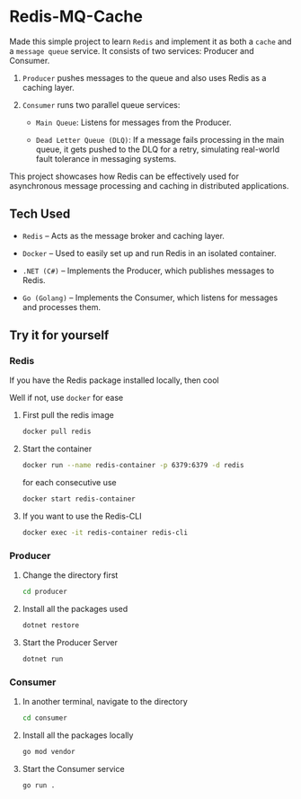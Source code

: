 # Redis-MQ-Cache

Made this simple project to learn `Redis` and implement it as both a `cache` and a `message queue` service. It consists of two services: Producer and Consumer.

1. `Producer` pushes messages to the queue and also uses Redis as a caching layer.

2. `Consumer` runs two parallel queue services:

   - `Main Queue`: Listens for messages from the Producer.

   - `Dead Letter Queue (DLQ)`: If a message fails processing in the main queue, it gets pushed to the DLQ for a retry, simulating real-world fault tolerance in messaging systems.

This project showcases how Redis can be effectively used for asynchronous message processing and caching in distributed applications.

## Tech Used

- `Redis` – Acts as the message broker and caching layer.

- `Docker` – Used to easily set up and run Redis in an isolated container.

- `.NET (C#)` – Implements the Producer, which publishes messages to Redis.

- `Go (Golang)` – Implements the Consumer, which listens for messages and processes them.

## Try it for yourself

### Redis

If you have the Redis package installed locally, then cool

Well if not, use `docker` for ease

1. First pull the redis image

   ```bash
   docker pull redis
   ```

2. Start the container

   ```bash
   docker run --name redis-container -p 6379:6379 -d redis
   ```

   for each consecutive use

   ```bash
   docker start redis-container
   ```

3. If you want to use the Redis-CLI

   ```bash
   docker exec -it redis-container redis-cli
   ```

### Producer

1. Change the directory first

   ```bash
   cd producer
   ```

2. Install all the packages used

   ```bash
   dotnet restore
   ```

3. Start the Producer Server

   ```bash
   dotnet run
   ```

### Consumer

1. In another terminal, navigate to the directory

   ```bash
   cd consumer
   ```

2. Install all the packages locally

   ```bash
   go mod vendor
   ```

3. Start the Consumer service

   ```bash
   go run .
   ```
